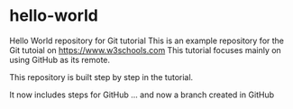 # hello-world
Hello World repository for Git tutorial
This is an example repository for the Git tutoial on https://www.w3schools.com
This tutorial focuses mainly on using GitHub as its remote.

This repository is built step by step in the tutorial.

It now includes steps for GitHub
... and now a branch created in GitHub
